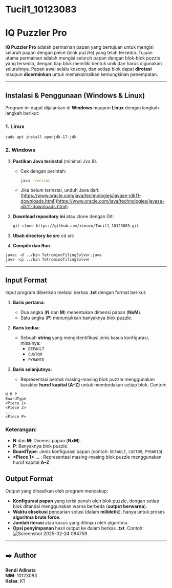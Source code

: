 # Tucil1_10123083
# IQ Puzzler Pro

**IQ Puzzler Pro** adalah permainan papan yang bertujuan untuk mengisi seluruh papan dengan piece (blok puzzle) yang telah tersedia.  Tujuan utama permainan adalah mengisi seluruh papan dengan blok-blok puzzle yang tersedia, dengan tiap blok memiliki bentuk unik dan harus digunakan seluruhnya. Papan awal selalu kosong, dan setiap blok dapat **dirotasi** maupun **dicerminkan** untuk memaksimalkan kemungkinan penempatan.

---

## Instalasi & Penggunaan (Windows & Linux)
Program ini dapat dijalankan di **Windows** maupun **Linux** dengan langkah-langkah berikut:
### **1. Linux**
```
sudo apt install openjdk-17-jdk
```
### **2. Windows**
1. **Pastikan Java terinstal** (minimal Jva 8).  
   - Cek dengan perintah:  
     ```sh
     java -version
     ```
   - Jika belum terinstal, unduh Java dari: [https://www.oracle.com/java/technologies/javase-jdk11-downloads.html](https://www.oracle.com/java/technologies/javase-jdk11-downloads.html).

2. **Download repository ini** atau clone dengan Git:  
   ```sh
   git clone https://github.com/xinuzo/Tucil1_10123083.git
3. **Ubah directory ke src**
   cd src
4. **Compile dan Run**
```
javac -d ../bin TetrominoTilingSolver.java
java -cp ../bin TetrominoTilingSolver
```
---
## Input Format
Input program diberikan melalui berkas **.txt** dengan format berikut:

1. **Baris pertama**:  
   - Dua angka (**N** dan **M**) menentukan dimensi papan (**NxM**).  
   - Satu angka (**P**) menunjukkan banyaknya blok puzzle.
   
2. **Baris kedua**:  
   - Sebuah **string** yang mengidentifikasi jenis kasus konfigurasi, misalnya:  
     - `DEFAULT`  
     - `CUSTOM`  
     - `PYRAMID`  

3. **Baris selanjutnya**:  
   - Representasi bentuk masing-masing blok puzzle menggunakan karakter **huruf kapital (A–Z)** untuk membedakan setiap blok.
Contoh:
```
N M P
BoardType
<Piece 1>
<Piece 2>
...
<Piece P>
```

### Keterangan:
- **N** dan **M**: Dimensi papan (**NxM**).  
- **P**: Banyaknya blok puzzle.  
- **BoardType**: Jenis konfigurasi papan (contoh: `DEFAULT`, `CUSTOM`, `PYRAMID`).  
- **<Piece 1> ... <Piece P>**: Representasi masing-masing blok puzzle menggunakan huruf kapital **A–Z**.  

## Output Format
Output yang dihasilkan oleh program mencakup:

- **Konfigurasi papan** yang terisi penuh oleh blok puzzle, dengan setiap blok ditandai menggunakan warna berbeda (**output berwarna**).  
- **Waktu eksekusi** pencarian solusi (dalam **milidetik**), hanya untuk proses **algoritma brute force**.  
- **Jumlah iterasi** atau kasus yang ditinjau oleh algoritma.  
- **Opsi penyimpanan** hasil output ke dalam berkas **.txt**.
Contoh:
![Screenshot 2025-02-24 084759](https://github.com/user-attachments/assets/93a2c928-35cf-4b73-962b-5adb5bd79afb)
---

## ✒️ Author
**Rendi Adinata**  
**NIM**: 10123083  
**Kelas**: K1  


